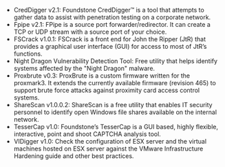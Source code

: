 - CredDigger v2.1: Foundstone CredDigger™ is a tool that attempts to gather data to assist with penetration testing on a corporate network.
- Fpipe v2.1: FPipe is a source port forwarder/redirector. It can create a TCP or UDP stream with a source port of your choice.
- FSCrack v1.0.1: FSCrack is a front end for John the Ripper (JtR) that provides a graphical user interface (GUI) for access to most of JtR’s functions.
- Night Dragon Vulnerability Detection Tool: Free utility that helps identify systems affected by the "Night Dragon" malware.
- Proxbrute v0.3: ProxBrute is a custom firmware written for the proxmark3. It extends the currently available firmware (revision 465) to support brute force attacks against proximity card access control systems.
- ShareScan v1.0.0.2: ShareScan is a free utility that enables IT security personnel to identify open Windows file shares available on the internal network.
- TesserCap v1.0: Foundstone’s TesserCap is a GUI based, highly flexible, interactive, point and shoot CAPTCHA analysis tool.
- VIDigger v1.0: Check the configuration of ESX server and the virtual machines hosted on ESX server against the VMware Infrastructure Hardening guide and other best practices.
